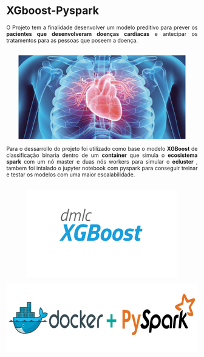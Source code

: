 # XGboost-Pyspark

<div style="text-align: justify; max-width: 800px; margin: 0 auto;">
O Projeto tem a finalidade desenvolver um modelo preditivo para prever os <strong>pacientes que desenvolveram doenças cardiacas</strong> e antecipar os tratamentos para as pessoas que poseem a doença. 
<br></br>
</div>

<p align="center">
<img src= "Img/Heart_Disease.jpg"  height="220">
</p>
<div style="text-align: justify; max-width: 800px; margin: 0 auto;">
Para o dessarrollo do projeto foi utilizado como base o modelo <strong>XGBoost</strong>  de classificação binaria dentro de um <strong>container</strong>  que simula o <strong>ecosistema spark</strong> com um nó master e duas nós workers para simular o <strong>ecluster</strong> , tambem foi intalado o jupyter notebook com pyspark para conseguir treinar e testar os modelos com uma maior escalabilidade. 
<br></br>
</div>
<p align="center">
<img src= "Img/XGBoost_img.png"  height="230">
</p>
<p align="center">
<img src= "Img/Docker e pyspark_img.png"  height="180">
</p>








